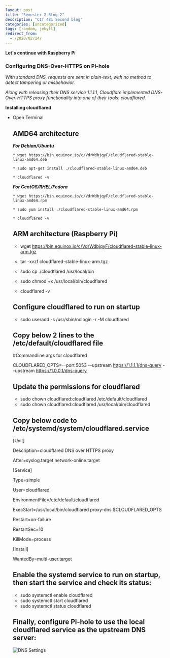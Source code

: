 ```yaml
---
layout: post
title: "Semester-2-Blog-2"
description: "CIT 481 Second blog"
categories: [uncategorized]
tags: [random, jekyll]
redirect_from:
  - /2020/02/14/
---
```

__Let's continue with Raspberry Pi__

### Configuring DNS-Over-HTTPS on Pi-hole

*With standard DNS, requests are sent in plain-text, with no method to detect tampering or misbehavior.*

*Along with releasing their DNS service 1.1.1.1, Cloudflare implemented DNS-Over-HTTPS proxy functionality into one of their tools: cloudflared.*

__Installing cloudflared__

  * Open Terminal

    ## AMD64 architecture

      ***For Debian/Ubuntu***

        * wget https://bin.equinox.io/c/VdrWdbjqyF/cloudflared-stable-linux-amd64.deb

        * sudo apt-get install ./cloudflared-stable-linux-amd64.deb
      
        * cloudflared -v

      ***For CentOS/RHEL/Fedora***

        * wget https://bin.equinox.io/c/VdrWdbjqyF/cloudflared-stable-linux-amd64.rpm

        * sudo yum install ./cloudflared-stable-linux-amd64.rpm

        * cloudflared -v

    ## ARM architecture (Raspberry Pi)

      * wget https://bin.equinox.io/c/VdrWdbjqyF/cloudflared-stable-linux-arm.tgz

      * tar -xvzf cloudflared-stable-linux-arm.tgz

      * sudo cp ./cloudflared /usr/local/bin

      * sudo chmod +x /usr/local/bin/cloudflared

      * cloudflared -v

    ## Configure cloudflared to run on startup

      * sudo useradd -s /usr/sbin/nologin -r -M cloudflared

    ## Copy below 2 lines to the /etc/default/cloudflared file

      #Commandline args for cloudflared

      CLOUDFLARED_OPTS=--port 5053 --upstream https://1.1.1.1/dns-query --upstream https://1.0.0.1/dns-query
    
    ## Update the permissions for cloudflared

      * sudo chown cloudflared:cloudflared /etc/default/cloudflared
      * sudo chown cloudflared:cloudflared /usr/local/bin/cloudflared

    ## Copy below code to /etc/systemd/system/cloudflared.service

      [Unit]

      Description=cloudflared DNS over HTTPS proxy

      After=syslog.target network-online.target


      [Service]

      Type=simple

      User=cloudflared

      EnvironmentFile=/etc/default/cloudflared

      ExecStart=/usr/local/bin/cloudflared proxy-dns $CLOUDFLARED_OPTS

      Restart=on-failure

      RestartSec=10

      KillMode=process


      [Install]

      WantedBy=multi-user.target

    ## Enable the systemd service to run on startup, then start the service and check its status:

      * sudo systemctl enable cloudflared
      * sudo systemctl start cloudflared
      * sudo systemctl status cloudflared  

    ## Finally, configure Pi-hole to use the local cloudflared service as the upstream DNS server:

      ![DNS Settings ](https://mm248124.github.io/Blogs/assets/images/screenshots/pi_hole_dns.jpg)  

